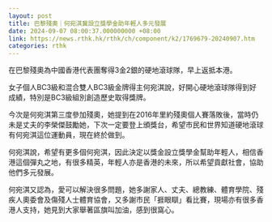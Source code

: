 ```yaml
---
layout: post
title: 巴黎殘奧｜何宛淇冀設立獎學金助年輕人多元發展
date: 2024-09-07 08:00:37.000000000 +08:00
link: https://news.rthk.hk/rthk/ch/component/k2/1769679-20240907.htm
categories: rthk
---
```


在巴黎殘奧為中國香港代表團奪得3金2銀的硬地滾球隊，早上返抵本港。

女子個人BC3級和混合雙人BC3級金牌得主何宛淇說，好開心硬地滾球隊得到好成績，特別是BC3級組別創造歷史取得獎牌。

今次是何宛淇第三度參加殘奧，她提到在2016年里約殘奧個人賽落敗後，當時仍未是丈夫的李榮傑鼓勵她，下次一定要登上頒獎台，希望市民和世界知道硬地滾球有何宛淇這位運動員，現在終於做到。

何宛淇說，希望有更多個何宛淇，因此決定以獎金設立獎學金幫助年輕人，相信香港這個彈丸之地，有很多精英，年輕人亦是香港的未來，所以希望貢獻社會，協助他們多元發展。

何宛淇又認為，愛可以解決很多問題，她多謝家人、丈夫、總教練、體育學院、殘疾人奧委會及傷殘人士體育協會，又多謝市民「捱眼瞓」看比賽，現場亦有很多香港人支持，她見到大家舉著區旗叫加油，感到很窩心。
